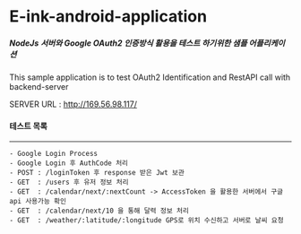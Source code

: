 # E-ink-android-application

##### NodeJs 서버와 Google OAuth2 인증방식 활용을 테스트 하기위한 샘플 어플리케이션

This sample application is to test OAuth2 Identification and RestAPI call with backend-server



SERVER URL : http://169.56.98.117/



#### 테스트 목록

---

```Android
- Google Login Process
- Google Login 후 AuthCode 처리
- POST : /loginToken 후 response 받은 Jwt 보관
- GET  : /users 후 유저 정보 처리
- GET  : /calendar/next/:nextCount -> AccessToken 을 활용한 서버에서 구글api 사용가능 확인
- GET  : /calendar/next/10 을 통해 달력 정보 처리
- GET  : /weather/:latitude/:longitude GPS로 위치 수신하고 서버로 날씨 요청
```



